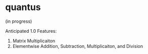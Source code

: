 quantus
=======

(in progress)

Anticipated 1.0 Features:

1. Matrix Multiplicaiton
2. Elementwise Addition, Subtraction, Multiplicaiton, and Division
